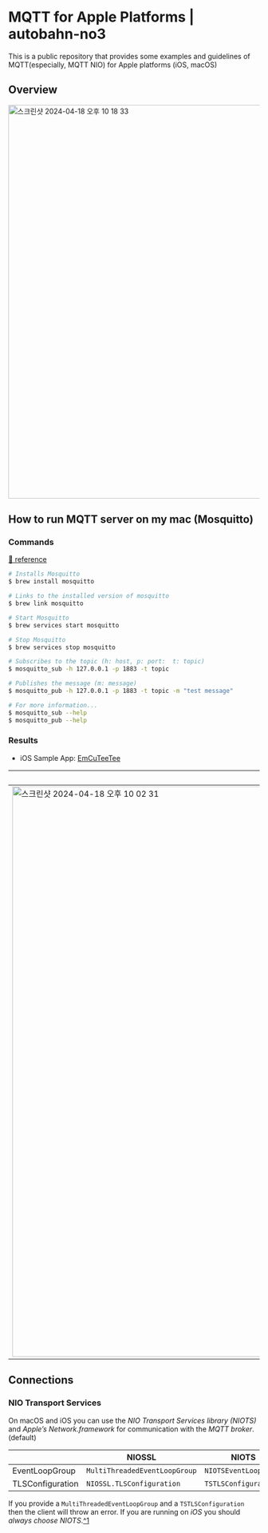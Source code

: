 # MQTT for Apple Platforms | autobahn-no3

This is a public repository that provides some examples and guidelines of MQTT(especially, MQTT NIO) for Apple platforms (iOS, macOS)

## Overview

<img width="788" alt="스크린샷 2024-04-18 오후 10 18 33" src="https://github.com/autobahn-no3/autobahn-mqtt/assets/53814741/3ddec62d-594b-4e8c-a748-e09b16caf6a0">


## How to run MQTT server on my mac (Mosquitto)

### Commands

[🔗 reference](https://gist.github.com/KazChe/6bcafbaf29e10a7f309d3ca2e2a0f706)

```bash
# Installs Mosquitto
$ brew install mosquitto

# Links to the installed version of mosquitto
$ brew link mosquitto

# Start Mosquitto
$ brew services start mosquitto

# Stop Mosquitto
$ brew services stop mosquitto

# Subscribes to the topic (h: host, p: port:  t: topic)
$ mosquitto_sub -h 127.0.0.1 -p 1883 -t topic

# Publishes the message (m: message)
$ mosquitto_pub -h 127.0.0.1 -p 1883 -t topic -m "test message"

# For more information...
$ mosquitto_sub --help
$ mosquitto_pub --help
```


### Results
- iOS Sample App: [EmCuTeeTee](https://github.com/adam-fowler/EmCuTeeTee)

| Pub/Sub | After stop mosquitto |
| --- | --- |
| <img width="1142" alt="스크린샷 2024-04-18 오후 10 02 31" src="https://github.com/autobahn-no3/autobahn-research-mqtt/assets/53814741/b292347c-6c6a-4aa0-bf49-f645570dd692"> | <img width="1127" alt="스크린샷 2024-04-18 오후 10 03 04" src="https://github.com/autobahn-no3/autobahn-research-mqtt/assets/53814741/5b653bfb-1365-419c-95e9-cd4a1b86972c"> |

## Connections

### NIO Transport Services

On macOS and iOS you can use the *NIO Transport Services library (NIOTS)* and *Apple’s Network.framework* for communication with the *MQTT broker*. (default)

| | NIOSSL | NIOTS |
| --- | --- | --- |
| EventLoopGroup | `MultiThreadedEventLoopGroup` | `NIOTSEventLoopGroup` |
| TLSConfiguration | `NIOSSL.TLSConfiguration` | `TSTLSConfiguration` |

If you provide a `MultiThreadedEventLoopGroup` and a `TSTLSConfiguration` then the client will throw an error. If you are running on *iOS* you should *always choose NIOTS*.[^1](https://swift-server-community.github.io/mqtt-nio/documentation/mqttnio/mqttnio-connections#NIO-Transport-Services)

